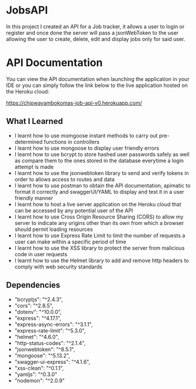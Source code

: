 

# JobsAPI

In this project I created an API for a Job tracker, it allows a user to login or register and once done the server will pass a jsonWebToken to the user allowing the user to create, delete, edit and display jobs only for said user.

# API Documentation

You can view the API documentation when launching the application in your IDE or you can simply follow the link below to the live application hosted on the Heroku cloud:

https://chipwayambokomas-job-api-v0.herokuapp.com/


## What I Learned

* I learnt how to use momgoose instant methods to carry out pre-determined functions in controllers
* I learnt how to use mongoose to display user friendly errors
* I learnt how to use bcrypt to store hashed user passwords safely as well as compare them to the ones stored in the database everytime a login attempt is made
* I learnt how to use the jsonwebtoken library to send and verify tokens in order to allows access to routes and data
* I learnt how to use postman to obtain the API documentation, apimatic to format it correctly and swaggerUI/YAML to display and test it in a user friendly manner
* I learnt how to host a live server application on the Heroku cloud that can be accessed by any potential user of the API
* I learnt how to use Cross Origin Resource Sharing (CORS) to allow my server to indicate any origins other than its own from which a browser should permit loading resources 
* I learnt how to use Express Rate Limit to limit the number of requests a user can make within a specific period of time
* I learnt how to use the XSS library to protect the server from malicious code in user requests
* I learnt how to use the Helmet library to add and remove http headers to comply with web security standards

## Dependencies 

* "bcryptjs": "^2.4.3",
* "cors": "^2.8.5",
* "dotenv": "^10.0.0",
* "express": "^4.17.1",
* "express-async-errors": "^3.1.1",
* "express-rate-limit": "^5.3.0",
* "helmet": "^4.6.0",
* "http-status-codes": "^2.1.4",
* "jsonwebtoken": "^8.5.1",
* "mongoose": "^5.13.2",
* "swagger-ui-express": "^4.1.6",
* "xss-clean": "^0.1.1",
* "yamljs": "^0.3.0"
* "nodemon": "^2.0.9"
